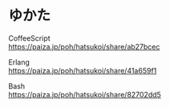 ゆかた
======


CoffeeScript  
https://paiza.jp/poh/hatsukoi/share/ab27bcec  
  
  
Erlang  
https://paiza.jp/poh/hatsukoi/share/41a659f1  
  
  
Bash  
https://paiza.jp/poh/hatsukoi/share/82702dd5  
